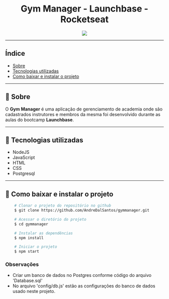 <h1 align="center">
    Gym Manager - Launchbase - Rocketseat 
</h1>

<div align="center">
    <img src="./public/Gym Manager.gif" >
</div>

---

## Índice
- [Sobre](#-sobre)
- [Tecnologias utilizadas](#-tecnologias-utilizadas)
- [Como baixar e instalar o projeto](#-como-baixar-e-instalar-o-projeto)

---

## 🔖 Sobre 

O **Gym Manager** é uma aplicação de gerenciamento de academia onde são cadastrados instrutores e membros da mesma foi desenvolvido durante as aulas do bootcamp **Launchbase**.

---

## 🚀 Tecnologias utilizadas

- NodeJS
- JavaScript
- HTML
- CSS
- Postgresql

---

## 📁 Como baixar e instalar o projeto

```bash
    # Clonar o projeto do repositório no github
    $ git clone https://github.com/AndreDalSantos/gymmanager.git

    # Acessar o diretório do projeto
    $ cd gymmanager

    # Instalar as dependências
    $ npm install

    # Iniciar o projeto
    $ npm start
```

### Observações
 - Criar um banco de dados no Postgres conforme código do arquivo 'Database.sql'
 - No arquivo 'config/db.js' estão as configurações do banco de dados usado neste projeto.